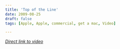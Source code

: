 ```yaml
---
title: 'Top of the Line'
date: 2009-08-25
draft: false
tags: [Apple, Apple, commercial, get a mac, Video]

---
```


 _[Direct link to video](http://www.youtube.com/watch?v=Y_Ompf5Qtxg&feature=player_embedded)_